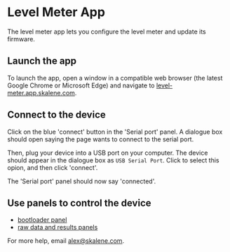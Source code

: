 # Level Meter App

The level meter app lets you configure the level meter and update its firmware.

## Launch the app

To launch the app, open a window in a compatible web browser (the latest Google Chrome or Microsoft Edge) and navigate to [level-meter.app.skalene.com](https://level-meter.app.skalene.com).

## Connect to the device

Click on the blue 'connect' button in the 'Serial port' panel. A dialogue box should open saying the page wants to connect to the serial port.

Then, plug your device into a USB port on your computer. The device should appear in the dialogue box as `USB Serial Port`. Click to select this opion, and then click 'connect'.

The 'Serial port' panel should now say 'connected'.

## Use panels to control the device

- [bootloader panel](panels/bootloader.md)
- [raw data and results panels](panels/data-and-results.md)

For more help, email alex@skalene.com.
